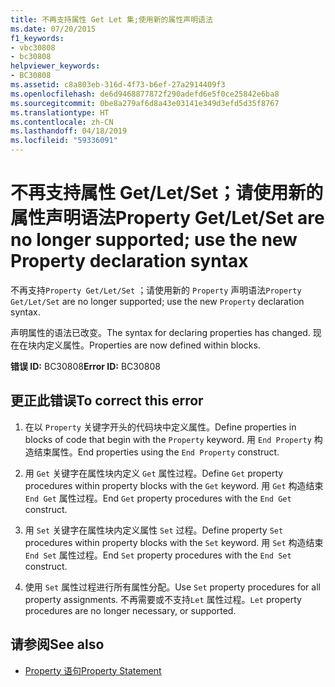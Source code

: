 ```yaml
---
title: 不再支持属性 Get Let 集;使用新的属性声明语法
ms.date: 07/20/2015
f1_keywords:
- vbc30808
- bc30808
helpviewer_keywords:
- BC30808
ms.assetid: c8a803eb-316d-4f73-b6ef-27a2914409f3
ms.openlocfilehash: de6d9468877872f290adefd6e5f0ce25842e6ba8
ms.sourcegitcommit: 0be8a279af6d8a43e03141e349d3efd5d35f8767
ms.translationtype: HT
ms.contentlocale: zh-CN
ms.lasthandoff: 04/18/2019
ms.locfileid: "59336091"
---
```

# <a name="property-getletset-are-no-longer-supported-use-the-new-property-declaration-syntax"></a><span data-ttu-id="01691-102">不再支持属性 Get/Let/Set；请使用新的属性声明语法</span><span class="sxs-lookup"><span data-stu-id="01691-102">Property Get/Let/Set are no longer supported; use the new Property declaration syntax</span></span>
<span data-ttu-id="01691-103">不再支持`Property Get/Let/Set` ；请使用新的 `Property` 声明语法</span><span class="sxs-lookup"><span data-stu-id="01691-103">`Property Get/Let/Set` are no longer supported; use the new `Property` declaration syntax.</span></span>  
  
 <span data-ttu-id="01691-104">声明属性的语法已改变。</span><span class="sxs-lookup"><span data-stu-id="01691-104">The syntax for declaring properties has changed.</span></span> <span data-ttu-id="01691-105">现在在块内定义属性。</span><span class="sxs-lookup"><span data-stu-id="01691-105">Properties are now defined within blocks.</span></span>  
  
 <span data-ttu-id="01691-106">**错误 ID:** BC30808</span><span class="sxs-lookup"><span data-stu-id="01691-106">**Error ID:** BC30808</span></span>  
  
## <a name="to-correct-this-error"></a><span data-ttu-id="01691-107">更正此错误</span><span class="sxs-lookup"><span data-stu-id="01691-107">To correct this error</span></span>  
  
1. <span data-ttu-id="01691-108">在以 `Property` 关键字开头的代码块中定义属性。</span><span class="sxs-lookup"><span data-stu-id="01691-108">Define properties in blocks of code that begin with the `Property` keyword.</span></span> <span data-ttu-id="01691-109">用 `End Property` 构造结束属性。</span><span class="sxs-lookup"><span data-stu-id="01691-109">End properties using the `End Property` construct.</span></span>  
  
2. <span data-ttu-id="01691-110">用 `Get` 关键字在属性块内定义 `Get` 属性过程。</span><span class="sxs-lookup"><span data-stu-id="01691-110">Define `Get` property procedures within property blocks with the `Get` keyword.</span></span> <span data-ttu-id="01691-111">用 `Get` 构造结束 `End Get` 属性过程。</span><span class="sxs-lookup"><span data-stu-id="01691-111">End `Get` property procedures with the `End Get` construct.</span></span>  
  
3. <span data-ttu-id="01691-112">用 `Set` 关键字在属性块内定义属性 `Set` 过程。</span><span class="sxs-lookup"><span data-stu-id="01691-112">Define property `Set` procedures within property blocks with the `Set` keyword.</span></span> <span data-ttu-id="01691-113">用 `Set` 构造结束 `End Set` 属性过程。</span><span class="sxs-lookup"><span data-stu-id="01691-113">End `Set` property procedures with the `End Set` construct.</span></span>  
  
4. <span data-ttu-id="01691-114">使用 `Set` 属性过程进行所有属性分配。</span><span class="sxs-lookup"><span data-stu-id="01691-114">Use `Set` property procedures for all property assignments.</span></span> <span data-ttu-id="01691-115">不再需要或不支持`Let` 属性过程。</span><span class="sxs-lookup"><span data-stu-id="01691-115">`Let` property procedures are no longer necessary, or supported.</span></span>  
  
## <a name="see-also"></a><span data-ttu-id="01691-116">请参阅</span><span class="sxs-lookup"><span data-stu-id="01691-116">See also</span></span>

- [<span data-ttu-id="01691-117">Property 语句</span><span class="sxs-lookup"><span data-stu-id="01691-117">Property Statement</span></span>](../../visual-basic/language-reference/statements/property-statement.md)
